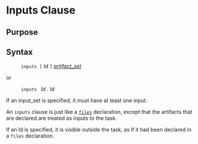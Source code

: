 # Inputs Clause

## Purpose

## Syntax

<dl>
<dd><code>inputs [</code> <i>Id</i> <code>]</code> <i><a href="artifact_set.md">artifact_set</a></i></dd>
</dl>
or
<dl>
<dd><code>inputs </code> <i>Id . Id</i></dd>
</dl>

If an input_set is specified, it must have at least one input.

An <code>inputs</code> clause is just like a <code><a href="files_decl.md">files</a></code>
declaration, except that the artifacts that are declared are treated as inputs
to the task.

If an Id is specified, it is visible outside the task, as if it had been declared
in a <code>files</code> declaration.
